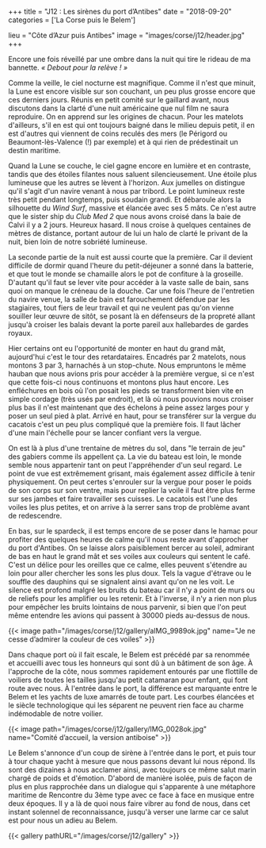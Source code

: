 +++
title = "J12 : Les sirènes du port d’Antibes"
date = "2018-09-20"
categories = ['La Corse puis le Belem']

lieu = "Côte d’Azur puis Antibes"
image = "images/corse/j12/header.jpg"
+++

Encore une fois réveillé par une ombre dans la nuit qui tire le rideau de ma bannette. _&laquo; Debout pour la relève ! &raquo;_

Comme la veille, le ciel nocturne est magnifique. Comme il n'est que minuit, la Lune est encore visible sur son couchant, un peu plus grosse encore que ces derniers jours. Réunis en petit comité sur le gaillard avant, nous discutons dans la clarté d'une nuit américaine que nul film ne saura reproduire.
On en apprend sur les origines de chacun. Pour les matelots d'ailleurs, s'il en est qui ont toujours baigné dans le milieu depuis petit, il en est d'autres qui viennent de coins reculés des mers (le Périgord ou Beaumont-lès-Valence (!) par exemple) et à qui rien de prédestinait un destin maritime.

Quand la Lune se couche, le ciel gagne encore en lumière et en contraste, tandis que des étoiles filantes nous saluent silencieusement. Une étoile plus lumineuse que les autres se lèvent à l'horizon. Aux jumelles on distingue qu'il s'agit d'un navire venant à nous par tribord. Le point lumineux reste très petit pendant longtemps, puis soudain grandi. Et débaroule alors la silhouette du _Wind Surf_, massive et élancée avec ses 5 mâts. Ce n'est autre que le sister ship du _Club Med 2_ que nous avons croisé dans la baie de Calvi il y a 2 jours. Heureux hasard. 
Il nous croise à quelques centaines de mètres de distance, portant autour de lui un halo de clarté le privant de la nuit, bien loin de notre sobriété lumineuse.

La seconde partie de la nuit est aussi courte que la première. Car il devient difficile de dormir quand l'heure du petit-déjeuner a sonné dans la batterie, et que tout le monde se chamaille alors le pot de confiture à la groseille. D'autant qu'il faut se lever vite pour accéder à la vaste salle de bain, sans quoi on manque le créneau de la douche. Car une fois l'heure de l'entretien du navire venue, la salle de bain est farouchement défendue par les stagiaires, tout fiers de leur travail et qui ne veulent pas qu'on vienne souiller leur œuvre de sitôt, se posant là en défenseurs de la propreté allant jusqu'à croiser les balais devant la porte pareil aux hallebardes de gardes royaux.

Hier certains ont eu l'opportunité de monter en haut du grand mât, aujourd'hui c'est le tour des retardataires. Encadrés par 2 matelots, nous montons 3 par 3, harnachés à un stop-chute. Nous empruntons le même hauban que nous avions pris pour accéder à la première vergue, si ce n'est que cette fois-ci nous continuons et montons plus haut encore. Les enfléchures en bois où l'on posait les pieds se transforment bien vite en simple cordage (très usés par endroit), et là où nous pouvions nous croiser plus bas il n'est maintenant que des échelons à peine assez larges pour y poser un seul pied à plat. Arrivé en haut, pour se transférer sur la vergue du cacatois c'est un peu plus compliqué que la première fois. Il faut lâcher d'une main l'échelle pour se lancer confiant vers la vergue.

On est là à plus d'une trentaine de mètres du sol, dans "le terrain de jeu" des gabiers comme ils appellent ça. La vie du bateau est loin, le monde semble nous appartenir tant on peut l'appréhender d'un seul regard. Le point de vue est extrêmement grisant, mais également assez difficile à tenir physiquement. On peut certes s'enrouler sur la vergue pour poser le poids de son corps sur son ventre, mais pour replier la voile il faut être plus ferme sur ses jambes et faire travailler ses cuisses. Le cacatois est l'une des voiles les plus petites, et on arrive à la serrer sans trop de problème avant de redescendre.

En bas, sur le spardeck, il est temps encore de se poser dans le hamac pour profiter des quelques heures de calme qu'il nous reste avant d'approcher du port d'Antibes. On se laisse alors paisiblement bercer au soleil, admirant de bas en haut le grand mât et ses voiles aux couleurs qui sentent le café. C'est un délice pour les oreilles que ce calme, elles peuvent s'étendre au loin pour aller chercher les sons les plus doux. Tels la vague d'étrave ou le souffle des dauphins qui se signalent ainsi avant qu'on ne les voit. Le silence est profond malgré les bruits du bateau car il n'y a point de murs ou de reliefs pour les amplifier ou les retenir. Et à l'inverse, il n'y a rien non plus pour empêcher les bruits lointains de nous parvenir, si bien que l'on peut même entendre les avions qui passent à 30000 pieds au-dessus de nous.

{{< image path="/images/corse/j12/gallery/aIMG_9989ok.jpg" name="Je ne cesse d’admirer la couleur de ces voiles" >}}


Dans chaque port où il fait escale, le Belem est précédé par sa renommée et accueilli avec tous les honneurs qui sont dû à un bâtiment de son âge. À l'approche de la côte, nous sommes rapidement entourés par une flottille de voiliers de toutes les tailles jusqu'au petit catamaran pour enfant, qui font route avec nous. À l'entrée dans le port, la différence est marquante entre le Belem et les yachts de luxe amarrés de toute part. Les courbes élancées et le siècle technologique qui les séparent ne peuvent rien face au charme indémodable de notre voilier.

{{< image path="/images/corse/j12/gallery/IMG_0028ok.jpg" name="Comité d’accueil, la version antiboise" >}}

Le Belem s'annonce d'un coup de sirène à l'entrée dans le port, et puis tour à tour chaque yacht à mesure que nous passons devant lui nous répond. Ils sont des dizaines à nous acclamer ainsi, avec toujours ce même salut marin chargé de poids et d'émotion. D'abord de manière isolée, puis de façon de plus en plus rapprochée dans un dialogue qui s'apparente à une métaphore maritime de Rencontre du 3ème type avec ce face à face en musique entre deux époques. Il y a là de quoi nous faire vibrer au fond de nous, dans cet instant solennel de reconnaissance, jusqu'à verser une larme car ce salut est pour nous un adieu au Belem.

{{< gallery pathURL="/images/corse/j12/gallery" >}}